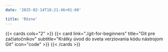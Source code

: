 ```yaml
---
date: '2025-02-14T18:21:46+01:00'

title: 'Rôzne'
---
```


{{< cards cols="2" >}}
    {{< card link="./git-for-beginners" title="Git pre začiatočníkov" subtitle="Krátky úvod do sveta verziovania kódu nástrojom Git" icon="code" >}}
{{< /cards >}}
